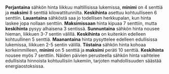**Perjantaina** sähkön hinta liikkuu maltillisissa lukemissa, **minimi** on 4 senttiä ja **maksimi** 8 senttiä kilowattitunnilta. **Keskihinta** asettuu kohtuulliseen 6 senttiin. **Lauantaina** sähköstä saa jo todellisen herkkupalan, kun hinta laskee jopa nollaan senttiin. **Maksimissaan** hinta kipuaa 7 senttiin, mutta **keskihinta** pysyy alhaisena 3 sentissä. **Sunnuntaina** sähkön hinta nousee hieman, liikkuen 3-7 sentin välillä. **Keskihinta** on kuitenkin edelleen kohtuullinen 5 senttiä. **Maanantaina** hinta pysyttelee edelleen edullisissa lukemissa, liikkuen 2-5 sentin välillä. **Tiistaina** sähkön hinta kohoaa korkeimmilleen, **minimi** on 5 senttiä ja **maksimi** peräti 10 senttiä. **Keskihinta** nousee myös 7 senttiin. Näiden päivien perusteella sähkön hinta vaihtelee edullisista hinnoista kohtuullisiin lukemiin, tarjoten mahdollisuuden säästää energiaostoksissa.